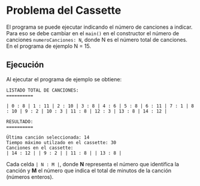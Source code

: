 # Problema del Cassette

El programa se puede ejecutar indicando el número de canciones a indicar. Para eso se debe cambiar en el `main()` en el constructor el número de canciones
`numeroCanciones: N`, donde N es el número total de canciones. En el programa de ejemplo N = 15.

## Ejecución

Al ejecutar el programa de ejemplo se obtiene:


```
LISTADO TOTAL DE CANCIONES:
==========

| 0 : 8 | 1 : 11 | 2 : 10 | 3 : 8 | 4 : 6 | 5 : 8 | 6 : 11 | 7 : 1 | 8 : 10 | 9 : 2 | 10 : 3 | 11 : 8 | 12 : 3 | 13 : 8 | 14 : 12 | 

RESULTADO:
==========

Última canción seleccionada: 14
Tiempo máximo utilzado en el cassette: 30
Canciones en el cassette:
| 14 : 12 | | 9 : 2 | | 11 : 8 | | 13 : 8 | 
```

Cada celda `| N : M |`, donde **N** representa el número que identifica la canción y **M** el número que indica el total de minutos de la canción (números enteros).
